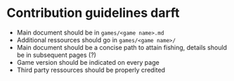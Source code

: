 # Contribution guidelines darft
 - Main document should be in `games/<game name>.md`
 - Additional ressources should go in `games/<game name>/`
 - Main document should be a concise path to attain fishing, details should be in subsequent pages (?)
 - Game version should be indicated on every page
 - Third party ressources should be properly credited